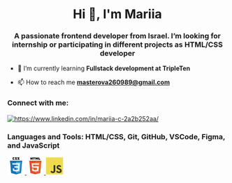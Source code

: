 <h1 align="center">Hi 👋, I'm Mariia</h1>
<h3 align="center">A passionate frontend developer from Israel. I’m looking for internship or participating in different projects as HTML/CSS developer</h3>

- 🌱 I’m currently learning **Fullstack development at TripleTen**

- 📫 How to reach me **masterova260989@gmail.com**

<h3 align="left">Connect with me:</h3>
<p align="left">
<a href="https://www.linkedin.com/in/mariia-c-2a2b252aa/" target="blank"><img align="center" src="https://raw.githubusercontent.com/rahuldkjain/github-profile-readme-generator/master/src/images/icons/Social/linked-in-alt.svg" alt="https://www.linkedin.com/in/mariia-c-2a2b252aa/" height="30" width="40" /></a>
</p>

<h3 align="left">Languages and Tools: HTML/CSS, Git, GitHub, VSCode, Figma, and JavaScript</h3>
<p align="left"> <a href="https://www.w3schools.com/css/" target="_blank" rel="noreferrer"> <img src="https://raw.githubusercontent.com/devicons/devicon/master/icons/css3/css3-original-wordmark.svg" alt="css3" width="40" height="40"/> </a> <a href="https://www.w3.org/html/" target="_blank" rel="noreferrer"> <img src="https://raw.githubusercontent.com/devicons/devicon/master/icons/html5/html5-original-wordmark.svg" alt="html5" width="40" height="40"/> </a> <a href="https://developer.mozilla.org/en-US/docs/Web/JavaScript" target="_blank" rel="noreferrer"> <img src="https://raw.githubusercontent.com/devicons/devicon/master/icons/javascript/javascript-original.svg" alt="javascript" width="40" height="40"/> </a> </p>

